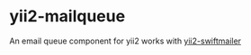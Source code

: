 # yii2-mailqueue
An email queue component for yii2 works with [yii2-swiftmailer](https://github.com/yiisoft/yii2-swiftmailer)
